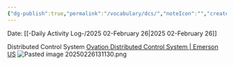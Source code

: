```yaml
---
{"dg-publish":true,"permalink":"/vocabulary/dcs/","noteIcon":"","created":"2025-05-20T10:31:54.269-05:00"}
---
```


Date: [[-Daily Activity Log-/2025 02-February 26\|2025 02-February 26]]

Distributed Control System
[Ovation Distributed Control System | Emerson US](https://www.emerson.com/en-us/automation/control-and-safety-systems/distributed-control-systems-dcs/ovation-distributed-control-system)
![Pasted image 20250226131130.png](/img/user/Pasted%20image%2020250226131130.png)